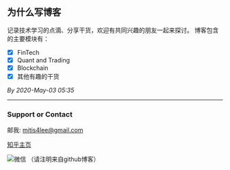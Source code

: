 ## 为什么写博客

记录技术学习的点滴、分享干货，欢迎有共同兴趣的朋友一起来探讨。
博客包含的主要模块有：
- [x]  FinTech
- [x]  Quant and Trading
- [x]  Blockchain
- [x]  其他有趣的干货

*By 2020-May-03 05:35*


**********************
### Support or Contact
邮我: <mitis4lee@gmail.com>

[知乎主页](https://www.zhihu.com/people/li-ze-hang)  

![微信 *（请注明来自github博客）*](/pics/wechat-qr.png/")
